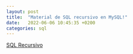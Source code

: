 ```yaml
---
layout: post
title:  "Material de SQL recursivo en MySQL!"
date:   2022-06-06 10:45:35 +0200
categories: sql
---
```


[SQL Recursivo](/sql-recursivo)